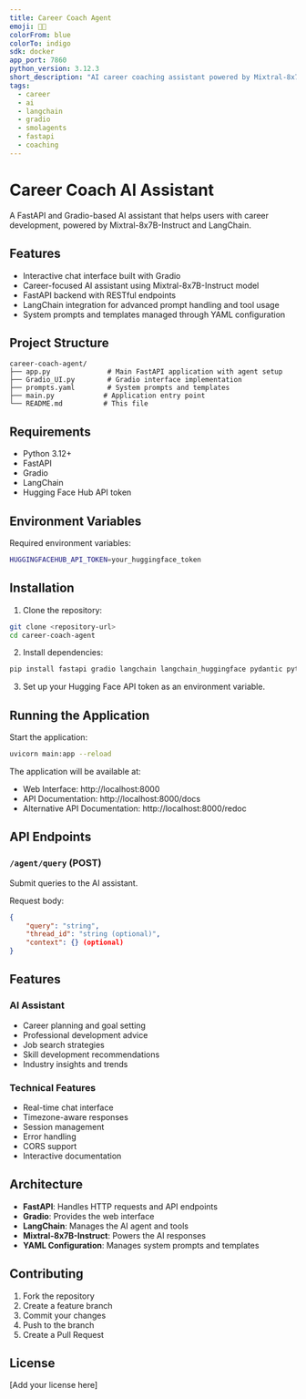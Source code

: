 ```yaml
---
title: Career Coach Agent
emoji: 🧑‍💼
colorFrom: blue
colorTo: indigo
sdk: docker
app_port: 7860
python_version: 3.12.3
short_description: "AI career coaching assistant powered by Mixtral-8x7B."
tags:
  - career
  - ai
  - langchain
  - gradio
  - smolagents
  - fastapi
  - coaching
---
```


# Career Coach AI Assistant

A FastAPI and Gradio-based AI assistant that helps users with career development, powered by Mixtral-8x7B-Instruct and LangChain.

## Features

- Interactive chat interface built with Gradio
- Career-focused AI assistant using Mixtral-8x7B-Instruct model
- FastAPI backend with RESTful endpoints
- LangChain integration for advanced prompt handling and tool usage
- System prompts and templates managed through YAML configuration

## Project Structure

```
career-coach-agent/
├── app.py              # Main FastAPI application with agent setup
├── Gradio_UI.py        # Gradio interface implementation
├── prompts.yaml        # System prompts and templates
├── main.py            # Application entry point
└── README.md          # This file
```

## Requirements

- Python 3.12+
- FastAPI
- Gradio
- LangChain
- Hugging Face Hub API token

## Environment Variables

Required environment variables:
```bash
HUGGINGFACEHUB_API_TOKEN=your_huggingface_token
```

## Installation

1. Clone the repository:
```bash
git clone <repository-url>
cd career-coach-agent
```

2. Install dependencies:
```bash
pip install fastapi gradio langchain langchain_huggingface pydantic python-multipart uvicorn
```

3. Set up your Hugging Face API token as an environment variable.

## Running the Application

Start the application:
```bash
uvicorn main:app --reload
```

The application will be available at:
- Web Interface: http://localhost:8000
- API Documentation: http://localhost:8000/docs
- Alternative API Documentation: http://localhost:8000/redoc

## API Endpoints

### `/agent/query` (POST)
Submit queries to the AI assistant.

Request body:
```json
{
    "query": "string",
    "thread_id": "string (optional)",
    "context": {} (optional)
}
```

## Features

### AI Assistant
- Career planning and goal setting
- Professional development advice
- Job search strategies
- Skill development recommendations
- Industry insights and trends

### Technical Features
- Real-time chat interface
- Timezone-aware responses
- Session management
- Error handling
- CORS support
- Interactive documentation

## Architecture

- **FastAPI**: Handles HTTP requests and API endpoints
- **Gradio**: Provides the web interface
- **LangChain**: Manages the AI agent and tools
- **Mixtral-8x7B-Instruct**: Powers the AI responses
- **YAML Configuration**: Manages system prompts and templates

## Contributing

1. Fork the repository
2. Create a feature branch
3. Commit your changes
4. Push to the branch
5. Create a Pull Request

## License

[Add your license here]
